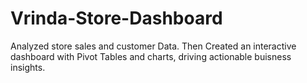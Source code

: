 # Vrinda-Store-Dashboard
Analyzed store sales and customer Data. Then Created an interactive dashboard with Pivot Tables and charts, driving actionable buisness insights.
